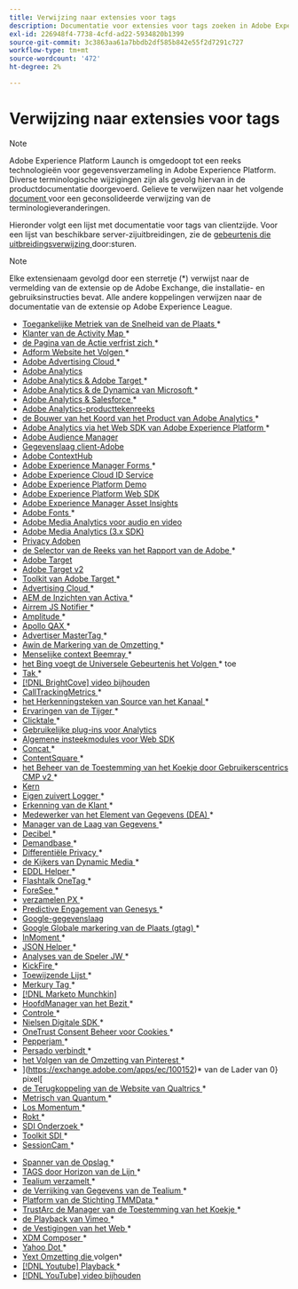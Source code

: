 ```yaml
---
title: Verwijzing naar extensies voor tags
description: Documentatie voor extensies voor tags zoeken in Adobe Experience Platform.
exl-id: 226948f4-7738-4cfd-ad22-5934820b1399
source-git-commit: 3c3863aa61a7bbdb2df585b842e55f2d7291c727
workflow-type: tm+mt
source-wordcount: '472'
ht-degree: 2%

---
```


# Verwijzing naar extensies voor tags

>[!NOTE]
>
>Adobe Experience Platform Launch is omgedoopt tot een reeks technologieën voor gegevensverzameling in Adobe Experience Platform. Diverse terminologische wijzigingen zijn als gevolg hiervan in de productdocumentatie doorgevoerd. Gelieve te verwijzen naar het volgende [ document ](../../term-updates.md) voor een geconsolideerde verwijzing van de terminologieveranderingen.

Hieronder volgt een lijst met documentatie voor tags van clientzijde. Voor een lijst van beschikbare server-zijuitbreidingen, zie de [ gebeurtenis die uitbreidingsverwijzing ](../server/overview.md) door:sturen.

>[!NOTE]
>
>Elke extensienaam gevolgd door een sterretje (*) verwijst naar de vermelding van de extensie op de Adobe Exchange, die installatie- en gebruiksinstructies bevat. Alle andere koppelingen verwijzen naar de documentatie van de extensie op Adobe Experience League.

* [ Toegankelijke Metriek van de Snelheid van de Plaats ](https://exchange.adobe.com/apps/ec/103053)*
* [ Klanter van de Activity Map ](https://exchange.adobe.com/apps/ec/101531)*
* [ de Pagina van de Actie verfrist zich ](https://exchange.adobe.com/apps/ec/102848)*
* [ Adform Website het Volgen ](https://exchange.adobe.com/apps/ec/103195)*
* [ Adobe Advertising Cloud ](https://exchange.adobe.com/apps/ec/100155)*
* [Adobe Analytics](./analytics/overview.md)
* [ Adobe Analytics &amp; Adobe Target ](https://exchange.adobe.com/apps/ec/105363/*6sense-for-analytics-and-target)*
* [ Adobe Analytics &amp; de Dynamica van Microsoft ](https://exchange.adobe.com/apps/ec/102966)*
* [ Adobe Analytics &amp; Salesforce ](https://exchange.adobe.com/apps/ec/101530)*
* [Adobe Analytics-producttekenreeks](./product-string/overview.md)
* [ de Bouwer van het Koord van het Product van Adobe Analytics ](https://exchange.adobe.com/apps/ec/101461)*
* [ Adobe Analytics via het Web SDK van Adobe Experience Platform ](https://exchange.adobe.com/apps/ec/108985/search-discovery-for-adobe-analytics-via-aep-web-sdk)*
* [Adobe Audience Manager](./audience-manager/overview.md)
* [Gegevenslaag client-Adobe](./client-data-layer/overview.md)
* [Adobe ContextHub](./contexthub/overview.md)
* [ Adobe Experience Manager Forms ](https://exchange.adobe.com/apps/ec/107493)*
* [Adobe Experience Cloud ID Service](./id-service/overview.md)
* [Adobe Experience Platform Demo](./platform-demo/overview.md)
* [Adobe Experience Platform Web SDK](./web-sdk/overview.md)
* [Adobe Experience Manager Asset Insights](./asset-insights/overview.md)
* [ Adobe Fonts ](https://exchange.adobe.com/apps/ec/101538)*
* [Adobe Media Analytics voor audio en video](./media-analytics/overview.md)
* [Adobe Media Analytics (3.x SDK)](./media-analytics-3x/overview.md)
* [Privacy Adoben](./privacy/overview.md)
* [ de Selector van de Reeks van het Rapport van de Adobe ](https://exchange.adobe.com/apps/ec/100640)*
* [Adobe Target](./target/overview.md)
* [Adobe Target v2](./target-v2/overview.md)
* [ Toolkit van Adobe Target ](https://exchange.adobe.com/apps/ec/100640)*
* [ Advertising Cloud ](https://exchange.adobe.com/apps/ec/100640)*
* [ AEM de Inzichten van Activa ](https://exchange.adobe.com/apps/ec/103406)*
* [ Airrem JS Notifier ](https://exchange.adobe.com/apps/ec/103342)*
* [ Amplitude ](https://exchange.adobe.com/apps/ec/108010)*
* [ Apollo QAX ](https://exchange.adobe.com/apps/ec/105068)*
* [ Advertiser MasterTag ](https://exchange.adobe.com/apps/ec/103176)*
* [ Awin de Markering van de Omzetting ](https://exchange.adobe.com/apps/ec/103240)*
* [ Menselijke context Beemray ](https://exchange.adobe.com/apps/ec/101063)*
* [ het Bing voegt de Universele Gebeurtenis het Volgen ](https://exchange.adobe.com/apps/ec/100154)* toe
* [ Tak ](https://exchange.adobe.com/apps/ec/101382)*
* [[!DNL BrightCove] video bijhouden](./brightcove/overview.md)
* [ CallTrackingMetrics ](https://exchange.adobe.com/apps/ec/107695)*
* [ het Herkenningsteken van Source van het Kanaal ](https://exchange.adobe.com/apps/ec/101412)*
* [ Ervaringen van de Tijger ](https://exchange.adobe.com/apps/ec/102759)*
* [ Clicktale ](https://exchange.adobe.com/apps/ec/100082)*
* [Gebruikelijke plug-ins voor Analytics](./plugins/overview.md)
* [Algemene insteekmodules voor Web SDK](./web-sdk/web-sdk-plugins.md)
* [ Concat ](https://exchange.adobe.com/apps/ec/104690)*
* [ ContentSquare ](https://exchange.adobe.com/apps/ec/100364)*
* [ het Beheer van de Toestemming van het Koekje door Gebruikerscentrics CMP v2 ](https://exchange.adobe.com/apps/ec/*107037)*
* [Kern](./core/overview.md)
* [ Eigen zuivert Logger ](https://exchange.adobe.com/apps/ec/104698)*
* [ Erkenning van de Klant ](https://exchange.adobe.com/apps/ec/100688)*
* [ Medewerker van het Element van Gegevens (DEA) ](https://exchange.adobe.com/apps/ec/101413)*
* [ Manager van de Laag van Gegevens ](https://exchange.adobe.com/apps/ec/101462)*
* [ Decibel ](https://exchange.adobe.com/apps/ec/100913)*
* [ Demandbase ](https://exchange.adobe.com/apps/ec/101605)*
* [ Differentiële Privacy ](https://exchange.adobe.com/apps/ec/104535)*
* [ de Kijkers van Dynamic Media ](https://exchange.adobe.com/apps/ec/103048)*
* [ EDDL Helper ](https://exchange.adobe.com/apps/ec/107691)*
* [ Flashtalk OneTag ](https://exchange.adobe.com/apps/ec/101392)*
* [ ForeSee ](https://exchange.adobe.com/apps/ec/100164)*
* [ verzamelen PX ](https://exchange.adobe.com/apps/ec/103343)*
* [ Predictive Engagement van Genesys ](https://exchange.adobe.com/apps/ec/106148)*
* [Google-gegevenslaag](./google-data-layer/overview.md)
* [ Google Globale markering van de Plaats (gtag) ](https://exchange.adobe.com/apps/ec/101437/*google-global-site-tag-gtag)*
* [ InMoment ](https://exchange.adobe.com/apps/ec/100847)*
* [ JSON Helper ](https://exchange.adobe.com/apps/ec/106449)*
* [ Analyses van de Speler JW ](https://exchange.a[](https://exchange.adobe.com/apps/ec/101460/*sdi-toolkit)dobe.com/apps/ec/101523)*
* [ KickFire ](https://exchange.adobe.com/apps/ec/101621)*
* [ Toewijzende Lijst ](https://exchange.adobe.com/apps/ec/103136)*
* [ Merkury Tag ](https://exchange.adobe.com/apps/ec/600027/merkury-tag)*
* [[!DNL Marketo Munchkin]](./marketo/overview.md)
* [ HoofdManager van het Bezit ](https://exchange.adobe.com/apps/ec/102992)*
* [ Controle ](https://exchange.adobe.com/apps/ec/106544)*
* [ Nielsen Digitale SDK ](https://exchange.adobe.com/apps/ec/101361)*
* [ OneTrust Consent Beheer voor Cookies ](https://exchange.adobe.com/apps/ec/100340)*
* [ Pepperjam ](https://exchange.adobe.com/apps/ec/103587)*
* [ Persado verbindt ](https://exchange.adobe.com/apps/ec/103745)*
* [ het Volgen van de Omzetting van Pinterest ](https://exchange.adobe.com/apps/ec/100523)*
* ](https://exchange.adobe.com/apps/ec/100152)* van de Lader van 0} pixel[
* [ de Terugkoppeling van de Website van Qualtrics ](https://exchange.adobe.com/apps/ec/101569)*
* [ Metrisch van Quantum ](https://exchange.adobe.com/apps/ec/101535)*
* [ Los Momentum ](https://exchange.adobe.com/apps/ec/108352)*
* [ Rokt ](https://exchange.adobe.com/apps/ec/107591)*
* [ SDI Onderzoek ](https://exchange.adobe.com/apps/ec/102991)*
* [ Toolkit SDI ](https://exchange.adobe.com/apps/ec/101460)*
* [ SessionCam ](https://exchange.adobe.com/apps/ec/100517)*
<!-- * [SPA View Change Event](https://partners.adobe.com/exchangeprogram/experiencecloud/exchange.details.105867.html) -->
* [ Spanner van de Opslag ](https://exchange.adobe.com/apps/ec/102990)*
* [ TAGS door Horizon van de Lijn ](https://exchange.adobe.com/apps/ec/106092)*
* [ Tealium verzamelt ](https://exchange.adobe.com/apps/ec/104217)*
* [ de Verrijking van Gegevens van de Tealium ](https://exchange.adobe.com/apps/ec/104217)*
* [ Platform van de Stichting TMMData ](https://exchange.adobe.com/apps/ec/100148)*
* [ TrustArc de Manager van de Toestemming van het Koekje ](https://exchange.adobe.com/apps/ec/107037)*
* [ de Playback van Vimeo ](https://exchange.adobe.com/apps/ec/108937)*
* [ de Vestigingen van het Web ](https://exchange.adobe.com/apps/ec/106769)*
* [ XDM Composer ](https://exchange.adobe.com/apps/ec/106062)*
* [ Yahoo Dot ](https://exchange.adobe.com/apps/ec/106062)*
* [ Yext Omzetting die ](https://exchange.adobe.com/apps/ec/103174) volgen*
* [[!DNL Youtube]  Playback ](https://exchange.adobe.com/apps/ec/103174)*
* [[!DNL YouTube] video bijhouden](./youtube/overview.md)
